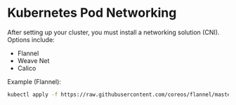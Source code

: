 # Kubernetes Pod Networking

After setting up your cluster, you must install a networking solution (CNI).  
Options include:

- Flannel  
- Weave Net  
- Calico  

Example (Flannel):
```bash
kubectl apply -f https://raw.githubusercontent.com/coreos/flannel/master/Documentation/kube-flannel.yml
```

